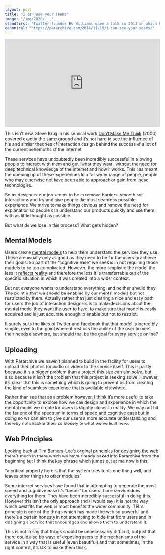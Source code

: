 ```yaml
---
layout: post
title: "I can see your seams"
image: "/img/2020/..."
standfirst: "Twitter founder Ev Williams gave a talk in 2013 in which he explained that he saw the internet as 'a machine to give people what they want' and identified the two keys to success as being speed and cognitive ease."
canonical: "https://pararchive.com/2014/11/19/i-can-see-your-seams/"
---
```


<style>.embed-container { position: relative; padding-bottom: 56.25%; height: 0; overflow: hidden; max-width: 100%; } .embed-container iframe, .embed-container object, .embed-container embed { position: absolute; top: 0; left: 0; width: 100%; height: 100%; }</style><div class='embed-container'><iframe src='https://www.youtube.com/embed/zR1xDBFdRZ0' frameborder='0' allowfullscreen></iframe></div>

This isn’t new. Steve Krug in his seminal work [Don’t Make Me Think](http://en.wikipedia.org/wiki/Don't_Make_Me_Think) (2000) covered exactly the same ground and it’s not hard to see the influence of his and similar theories of interaction design behind the success of a lot of the current behemoths of the internet.

These services have undoubtedly been incredibly successful in allowing people to interact with them and get “what they want” without the need for deep technical knowledge of the internet and how it works. This has meant the opening up of these experiences to a far wider range of people, people who may otherwise not have been able to approach or gain from these technologies.

So as designers our job seems to be to remove barriers, smooth out interactions and try and give people the most seamless possible experience. We strive to make things obvious and remove the need for explanation so people can understand our products quickly and use them with as little thought as possible.

But what do we lose in this process? What gets hidden?

## Mental Models

Users create [mental models](http://www.nngroup.com/articles/mental-models/) to help them understand the services they use. These are usually only as good as they need to be for the users to achieve their goals. So part of the “cognitive ease” we seek is in not requiring those models to be too complicated. However, the more simplistic the model the less it [reflects reality](http://stats.stackexchange.com/questions/57407/what-is-the-meaning-of-all-models-are-wrong-but-some-are-useful) and therefore the less it is transferrable out of the specific situation in which it was created into a wider context.

But not everyone wants to understand everything, and neither should they. The point is that we should be enabled by our mental models but not restricted by them. Actually rather than just clearing a nice and easy path for users the job of interaction designers is to make decisions about the mental model they want the user to have, to make sure that model is easily acquired and is just accurate enough to enable but not to restrict.

It surely suits the likes of Twitter and Facebook that that model is incredibly simple, even to the point where it restricts the ability of the user to meet their needs elsewhere, but should that be the goal for every service online?

## Uploading

With Pararchive we haven’t planned to build in the facility for users to upload their photos (or audio or video) to the service itself. This is partly because it is a bigger problem than a project this size can aim solve, but also because it isn’t the problem that this project is seeking solve. However, it’s clear that this is something which is going to prevent us from creating the kind of seamless experience that is available elsewhere.

Rather than see that as a problem however, I think it’s more useful to take the opportunity to explore how we can design and experience in which the mental model we create for users is slightly closer to reality. We may not hit the far end of the spectrum in terms of speed and cognitive ease but in doing so we can aim to give our users a more accurate understanding and thereby not shackle them so closely to what we’ve built here.

## Web Principles

Looking back at Tim Berners-Lee’s original [principles for designing the web](http://www.w3.org/DesignIssues/Principles.html) there’s much in there which we have already baked into Pararchive from the beginning but I think the key phrase which jumps out at me now is this:

“a critical property here is that the system tries to do one thing well, and leaves other things to other modules”

Some internet services have found that in attempting to generate the most speed and cognitive ease it’s “better” for users if one service does everything for them. They have been incredibly successful in doing this. However this isn’t the only approach and (I would say) it is not the way which best fits the web or most benefits the wider community. TBL’s principle is one of the things which has made the web so powerful and there’s a certain honesty in not attempting to hide that from users and in designing a service that encourages and allows them to understand it.

This is not to say that things should be unnecessarily difficult, but just that there could also be ways of exposing users to the mechanisms of the service in a way that is useful (even beautiful) and that sometimes, in the right context, it’s OK to make them think.
